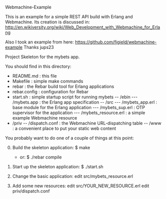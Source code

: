 Webmachine-Example

This is an example for a simple REST API build with Erlang and Webmachine. Its creation is discussed in: http://en.wikiversity.org/wiki/Web_Development_with_Webmachine_for_Erlang

Also I took an example from here: https://github.com/figield/webmachine-example
Thanks jups23

Project Skeleton for the mybets app.

You should find in this directory:

- README.md : this file
- Makefile : simple make commands
- rebar : the Rebar build tool for Erlang applications
- rebar.config : configuration for Rebar
- start.sh : simple startup script for running mybets
-- /ebin
---  /mybets.app : the Erlang app specification
-- /src
---  /mybets_app.erl : base module for the Erlang application
---  /mybets_sup.erl : OTP supervisor for the application
---  /mybets_resource.erl : a simple example Webmachine resource
- /priv
--  /dispatch.conf : the Webmachine URL-dispatching table
--  /www : a convenient place to put your static web content

You probably want to do one of a couple of things at this point:

0. Build the skeleton application:
   $ make
   - or:
   $ ./rebar compile

1. Start up the skeleton application:
   $ ./start.sh

2. Change the basic application:
   edit src/mybets_resource.erl

3. Add some new resources:
   edit src/YOUR_NEW_RESOURCE.erl
   edit priv/dispatch.conf
